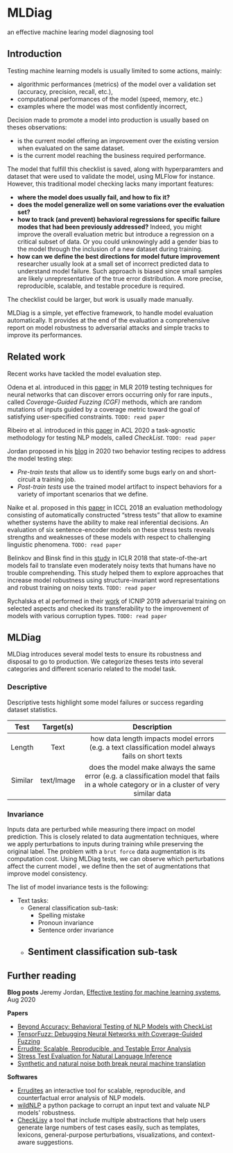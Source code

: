
# MLDiag

an effective machine learing model diagnosing tool

## Introduction

Testing machine learning models is usually limited to some actions, mainly:
-   algorithmic performances (metrics) of the model over a validation  set (accuracy, precision, recall, etc.),
-   computational performances of the model (speed, memory, etc.)
-   examples where the model was most confidently incorrect,

Decision made to promote a model into production is usually based on theses  observations:
- is the current model offering an improvement over the existing version when evaluated on the same dataset.
- is the current model reaching the business required performance.


The model that fulfill this checklist is saved, along with hyperparamters and dataset that were used to validate the model, using MLFlow for instance. However, this traditional model checking lacks many important features:
- **where the model  does usually fail, and how to fix it?**
- **does the model generalize well on some variations over the evaluation set?**
- **how to track (and prevent) behavioral regressions for specific failure modes that had been previously addressed?** Indeed, you might improve the overall evaluation metric but introduce a regression on a critical subset of data. Or you could unknowingly add a gender bias to the model through the inclusion of a new dataset during training. 
- **how can we define the best directions for model future improvement** researcher usually look at a small set of incorrect predicted data to understand model failure. Such approach is biased since small samples  are likely unrepresentative of the true error distribution. A more precise, reproducible, scalable, and testable procedure is required.

The checklist could be larger, but work is usually made manually.

MLDiag is a simple, yet effective framework, to handle model evaluation automatically. It provides at the end of the evaluation a comprehensive report on model robustness to adversarial attacks and simple tracks to improve its performances.

## Related work

Recent works have tackled the model evaluation step.

Odena et al. introduced in this [paper](http://proceedings.mlr.press/v97/odena19a/odena19a.pdf) in MLR 2019  testing techniques for neural networks that can discover errors occurring only for rare inputs., called *Coverage-Guided Fuzzing (CGF)* methods, which are random mutations of inputs guided by a coverage metric toward the goal of satisfying user-specified constraints.
`TODO: read paper` 

Ribeiro et al. introduced in this [paper](https://homes.cs.washington.edu/~marcotcr/acl20_checklist.pdf) in ACL 2020 a task-agnostic methodology for testing NLP models, called *CheckList*.
`TODO: read paper` 

Jordan proposed in his [blog](https://www.jeremyjordan.me/testing-ml/?utm_campaign=Data_Elixir&utm_source=Data_Elixir_300) in 2020 two behavior testing recipes to address the model testing step:
- *Pre-train tests* that allow us to identify some bugs early on and short-circuit a training job.
- *Post-train tests* use the trained model artifact to inspect behaviors for a variety of important scenarios that we define.

Naike et al. proposed in this [paper](https://arxiv.org/pdf/1806.00692.pdf) in ICCL 2018 an evaluation methodology consisting of automatically constructed “stress tests” that allow to examine whether systems have the ability to make real inferential decisions. An evaluation of six sentence-encoder models on these stress tests reveals strengths and weaknesses of these models with respect to challenging linguistic phenomena.
`TODO: read paper` 

Belinkov and Binsk find in this [study](https://arxiv.org/pdf/1711.02173.pdf) in ICLR 2018 that state-of-the-art models fail to translate even moderately noisy texts that humans have no trouble comprehending. This study helped them to explore approaches that increase model robustness using structure-invariant word representations and robust training on noisy texts.
`TODO: read paper`

Rychalska et al performed in their [work](https://pdfs.semanticscholar.org/8562/5148efbf0e556f9ae8145f0873e7c98a74bf.pdf) of ICNIP 2019 adversarial training on selected aspects and checked its transferability to the improvement of models with various corruption types.
`TODO: read paper`


## MLDiag

MLDiag introduces several model tests to ensure its robustness and disposal to go to production.
We categorize theses tests into several categories and different scenario related to the model task.

### Descriptive
Descriptive tests highlight some model failures or success regarding dataset statistics.

| Test| Target(s)|  Description |  
|:---:|:---:|:---:|
|Length| Text| how data length impacts model errors (e.g. a text classification model always fails on short texts |
|Similar| text/Image| does the model make always the same error (e.g. a classification model that fails in a whole category or in a cluster of very similar data |


### Invariance
Inputs data are perturbed while measuring there impact on model prediction. This is closely related to data augmentation techniques, where we apply perturbations to inputs during training while preserving the original label. The problem with a `brut force` data augmentation is its computation cost. Using MLDiag tests, we can observe which perturbations affect the current model , we define then the set of augmentations that improve model consistency.

The list of model invariance tests is the following:
- Text tasks:
	- General classification sub-task:
		- Spelling mistake
		- Pronoun invariance
		- Sentence order invariance
	- Sentiment classification sub-task
		- 





## Further reading

**Blog posts**
Jeremy Jordan, [Effective testing for machine learning systems](https://www.jeremyjordan.me/testing-ml/?utm_campaign=Data_Elixir&utm_source=Data_Elixir_300), Aug 2020

**Papers**

-   [Beyond Accuracy: Behavioral Testing of NLP Models with CheckList](https://homes.cs.washington.edu/~marcotcr/acl20_checklist.pdf)
-   [TensorFuzz: Debugging Neural Networks with Coverage-Guided Fuzzing](http://proceedings.mlr.press/v97/odena19a/odena19a.pdf)
- [Errudite: Scalable, Reproducible, and Testable Error Analysis](http://idl.cs.washington.edu/files/2019-Errudite-ACL.pdf)
- [Stress Test Evaluation for Natural Language Inference](https://arxiv.org/pdf/1806.00692.pdf)
- [Synthetic and natural noise both break neural machine translation](https://arxiv.org/pdf/1711.02173.pdf)

**Softwares**
- [Errudites](https://github.com/uwdata/errudite) an interactive tool for scalable, reproducible, and counterfactual error analysis of NLP models.
- [wildNLP](https://github.com/MI2DataLab/WildNLP/tree/master/example) a python package to corrupt an input text and valuate NLP models' robustness.
- [CheckLisy](https://github.com/marcotcr/checklist) a tool that include multiple abstractions that help users generate large numbers of test cases easily, such as templates, lexicons, general-purpose perturbations, visualizations, and context-aware suggestions.

